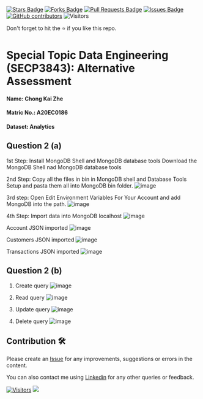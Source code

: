 <a href="https://github.com/drshahizan/SECP3843/stargazers"><img src="https://img.shields.io/github/stars/drshahizan/SECP3843" alt="Stars Badge"/></a>
<a href="https://github.com/drshahizan/SECP3843/network/members"><img src="https://img.shields.io/github/forks/drshahizan/SECP3843" alt="Forks Badge"/></a>
<a href="https://github.com/drshahizan/SECP3843/pulls"><img src="https://img.shields.io/github/issues-pr/drshahizan/SECP3843" alt="Pull Requests Badge"/></a>
<a href="https://github.com/drshahizan/SECP3843/issues"><img src="https://img.shields.io/github/issues/drshahizan/SECP3843" alt="Issues Badge"/></a>
<a href="https://github.com/drshahizan/SECP3843/graphs/contributors"><img alt="GitHub contributors" src="https://img.shields.io/github/contributors/drshahizan/SECP3843?color=2b9348"></a>
![Visitors](https://api.visitorbadge.io/api/visitors?path=https%3A%2F%2Fgithub.com%2Fdrshahizan%2FSECP3843&labelColor=%23d9e3f0&countColor=%23697689&style=flat)

Don't forget to hit the :star: if you like this repo.

# Special Topic Data Engineering (SECP3843): Alternative Assessment

#### Name: Chong Kai Zhe
#### Matric No.: A20EC0186
#### Dataset: Analytics

## Question 2 (a)
1st Step: Install MongoDB Shell and MongoDB database tools
Download the MongoDB Shell nad MongoDB database tools

2nd Step: Copy all the files in bin in MongoDB shell and Database Tools Setup and pasta them all into MongoDB bin folder.
![image](https://github.com/drshahizan/SECP3843/assets/120616074/43633f51-334b-4837-b2d5-c347534a094c)

3rd step: Open Edit Environment Variables For Your Account and add MongoDB into the path.
![image](https://github.com/drshahizan/SECP3843/assets/120616074/3afa8578-0c16-4be4-835f-c8342d38d840)

4th Step: Import data into MongoDB localhost
![image](https://github.com/drshahizan/SECP3843/assets/120616074/b1fdc3c5-caf7-4939-b794-c8afee927ac5)

 Account JSON imported
 ![image](https://github.com/drshahizan/SECP3843/assets/120616074/1399a31f-ec95-42f2-b90f-a4124b4c52b4)
 
 Customers JSON imported
 ![image](https://github.com/drshahizan/SECP3843/assets/120616074/0c1f44df-be7d-4696-9f16-94bf608cae97)
 
Transactions JSON imported
![image](https://github.com/drshahizan/SECP3843/assets/120616074/5c04311d-84e3-4594-ba3a-b12dea999406)

## Question 2 (b)
1. Create query
 ![image](https://github.com/drshahizan/SECP3843/assets/120616074/f6853f75-8621-4b10-982e-415a110c672f)

2. Read query
![image](https://github.com/drshahizan/SECP3843/assets/120616074/ef4758dd-9f3f-4086-aa74-bd43e1a64723)

3. Update query
![image](https://github.com/drshahizan/SECP3843/assets/120616074/f95230a6-03a4-4437-8f1d-033c2a451d3f)

4. Delete query
![image](https://github.com/drshahizan/SECP3843/assets/120616074/30b031b2-dc95-49f7-8f1b-d502ce8e275d)


## Contribution 🛠️
Please create an [Issue](https://github.com/drshahizan/special-topic-data-engineering/issues) for any improvements, suggestions or errors in the content.

You can also contact me using [Linkedin](https://www.linkedin.com/in/drshahizan/) for any other queries or feedback.

[![Visitors](https://api.visitorbadge.io/api/visitors?path=https%3A%2F%2Fgithub.com%2Fdrshahizan&labelColor=%23697689&countColor=%23555555&style=plastic)](https://visitorbadge.io/status?path=https%3A%2F%2Fgithub.com%2Fdrshahizan)
![](https://hit.yhype.me/github/profile?user_id=81284918)



